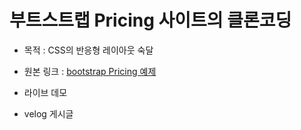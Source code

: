 # 부트스트랩 Pricing 사이트의 클론코딩

- 목적 : CSS의 반응형 레이아웃 숙달

- 원본 링크 : [bootstrap Pricing 예제](https://getbootstrap.kr/docs/5.2/examples/pricing/)

- 라이브 데모

- velog 게시글
